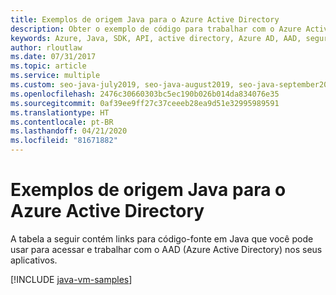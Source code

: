 ```yaml
---
title: Exemplos de origem Java para o Azure Active Directory
description: Obter o exemplo de código para trabalhar com o Azure Active Directory a partir de seus aplicativos Java.
keywords: Azure, Java, SDK, API, active directory, Azure AD, AAD, segurança, login, autenticação, SSO, SAML
author: rloutlaw
ms.date: 07/31/2017
ms.topic: article
ms.service: multiple
ms.custom: seo-java-july2019, seo-java-august2019, seo-java-september2019
ms.openlocfilehash: 2476c30660303bc5ec190b026b014da834076e35
ms.sourcegitcommit: 0af39ee9ff27c37ceeeb28ea9d51e32995989591
ms.translationtype: HT
ms.contentlocale: pt-BR
ms.lasthandoff: 04/21/2020
ms.locfileid: "81671882"
---
```

# <a name="java-source-samples-for-azure-active-directory"></a>Exemplos de origem Java para o Azure Active Directory

A tabela a seguir contém links para código-fonte em Java que você pode usar para acessar e trabalhar com o AAD (Azure Active Directory) nos seus aplicativos.

[!INCLUDE [java-vm-samples](includes/java-aad-samples.md)]